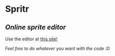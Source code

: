 # Spritr
## *Online sprite editor*
Use the editor at [this site!](https://execiel.github.io/spritr/)

*Feel free to do whatever you want with the code :D*
